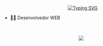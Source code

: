 <div align="center">
  <a href="https://git.io/typing-svg">
    <img src="https://readme-typing-svg.herokuapp.com?font=star+jedirs&size=35&pause=1000&color=FFFF00C&vCenter=true&width=600&height=70&lines=Hello+I'm+Marcelo+Silva;Development+student+WeB;" alt="Typing SVG">
  </a>
</div>

- 👨‍💻 Desenvolvedor WEB
<br>
<br>

<div style="display: flex; justify-content: center; align-items: center;">
  <a href="https://br.linkedin.com/in/marcelo-augusto-da-silva-48a294246?original_referer=https%3A%2F%2Fwww.google.com%2F" target="_blank">
    <img src="https://img.shields.io/badge/-LinkedIn-%230077B5?style=for-the-badge&logo=linkedin&logoColor=white" target="_blank" style="margin-right: 10px;">
  </a> 
</div>
